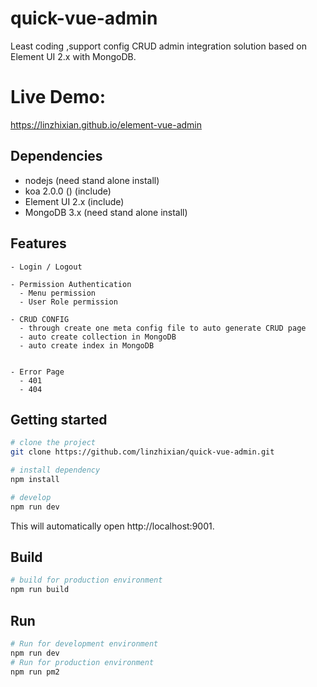# quick-vue-admin
Least coding ,support config CRUD admin integration solution based on Element UI 2.x with MongoDB.


# Live Demo:
 https://linzhixian.github.io/element-vue-admin
 
## Dependencies
- nodejs       (need stand alone install)
- koa 2.0.0 ()  (include)
- Element UI 2.x (include)
- MongoDB 3.x (need stand alone install)

## Features
```
- Login / Logout

- Permission Authentication
  - Menu permission
  - User Role permission

- CRUD CONFIG
  - through create one meta config file to auto generate CRUD page
  - auto create collection in MongoDB
  - auto create index in MongoDB
 

- Error Page
  - 401
  - 404
```

## Getting started

```bash
# clone the project
git clone https://github.com/linzhixian/quick-vue-admin.git

# install dependency
npm install

# develop
npm run dev
```

This will automatically open http://localhost:9001.

## Build
```bash
# build for production environment
npm run build
```
## Run
```bash
# Run for development environment
npm run dev
# Run for production environment
npm run pm2
```
